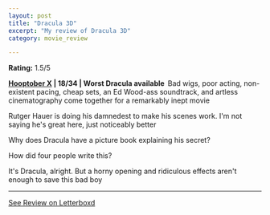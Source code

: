 ```yaml
---
layout: post
title: "Dracula 3D"
excerpt: "My review of Dracula 3D"
category: movie_review

---
```


**Rating:** 1.5/5

<b><a href="https://boxd.it/pmi12" rel="nofollow">Hooptober X</a> | 18/34 | Worst Dracula available 
</b>
Bad wigs, poor acting, non-existent pacing, cheap sets, an Ed Wood-ass soundtrack, and artless cinematography come together for a remarkably inept movie

Rutger Hauer is doing his damnedest to make his scenes work. I'm not saying he's great here, just noticeably better

Why does Dracula have a picture book explaining his secret?

How did four people write this?

It's Dracula, alright. But a horny opening and ridiculous effects aren't enough to save this bad boy

<hr>

[See Review on Letterboxd](https://boxd.it/50bTzn)
